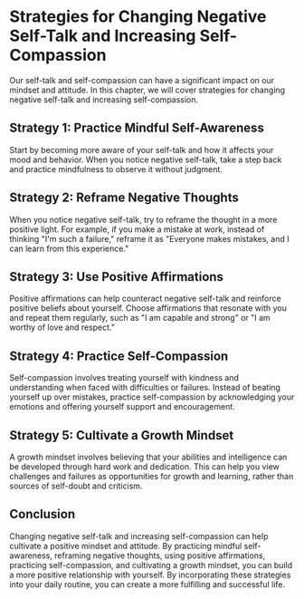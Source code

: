 # Strategies for Changing Negative Self-Talk and Increasing Self-Compassion

Our self-talk and self-compassion can have a significant impact on our mindset and attitude. In this chapter, we will cover strategies for changing negative self-talk and increasing self-compassion.

Strategy 1: Practice Mindful Self-Awareness
-------------------------------------------

Start by becoming more aware of your self-talk and how it affects your mood and behavior. When you notice negative self-talk, take a step back and practice mindfulness to observe it without judgment.

Strategy 2: Reframe Negative Thoughts
-------------------------------------

When you notice negative self-talk, try to reframe the thought in a more positive light. For example, if you make a mistake at work, instead of thinking "I'm such a failure," reframe it as "Everyone makes mistakes, and I can learn from this experience."

Strategy 3: Use Positive Affirmations
-------------------------------------

Positive affirmations can help counteract negative self-talk and reinforce positive beliefs about yourself. Choose affirmations that resonate with you and repeat them regularly, such as "I am capable and strong" or "I am worthy of love and respect."

Strategy 4: Practice Self-Compassion
------------------------------------

Self-compassion involves treating yourself with kindness and understanding when faced with difficulties or failures. Instead of beating yourself up over mistakes, practice self-compassion by acknowledging your emotions and offering yourself support and encouragement.

Strategy 5: Cultivate a Growth Mindset
--------------------------------------

A growth mindset involves believing that your abilities and intelligence can be developed through hard work and dedication. This can help you view challenges and failures as opportunities for growth and learning, rather than sources of self-doubt and criticism.

Conclusion
----------

Changing negative self-talk and increasing self-compassion can help cultivate a positive mindset and attitude. By practicing mindful self-awareness, reframing negative thoughts, using positive affirmations, practicing self-compassion, and cultivating a growth mindset, you can build a more positive relationship with yourself. By incorporating these strategies into your daily routine, you can create a more fulfilling and successful life.

